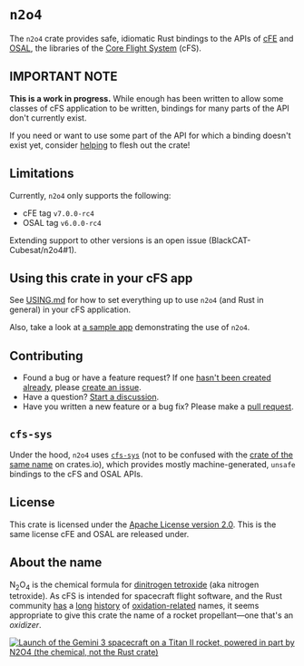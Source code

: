 # `n2o4`

The `n2o4` crate provides safe, idiomatic Rust bindings
to the APIs of [cFE] and [OSAL],
the libraries of the [Core Flight System] (cFS).

## IMPORTANT NOTE

**This is a work in progress.**
While enough has been written to allow some classes of cFS application to be written,
bindings for many parts of the API don't currently exist.

If you need or want to use some part of the API for which a binding doesn't exist yet,
consider [helping](#contrib) to flesh out the crate!

## Limitations

Currently, `n2o4` only supports the following:

* cFE tag `v7.0.0-rc4`
* OSAL tag `v6.0.0-rc4`

Extending support to other versions is an open issue (BlackCAT-Cubesat/n2o4#1).

## Using this crate in your cFS app

See [USING.md](USING.md) for how to set everything up to
use `n2o4` (and Rust in general) in your cFS application.

Also, take a look at [a sample app] demonstrating the use of `n2o4`.

## <span id="contrib" />Contributing

* Found a bug or have a feature request?
  If one [hasn't been created already], please [create an issue].
* Have a question? [Start a discussion].
* Have you written a new feature or a bug fix?
  Please make a [pull request].

## `cfs-sys`

Under the hood, `n2o4` uses [`cfs-sys`](cfs-sys)
(not to be confused with the [crate of the same name] on crates.io),
which provides mostly machine-generated, `unsafe` bindings to the cFS and OSAL APIs.

## License

This crate is licensed under the [Apache License version 2.0](LICENSE).
This is the same license cFE and OSAL are released under.

## About the name

N<sub>2</sub>O<sub>4</sub> is the chemical formula for [dinitrogen tetroxide] (aka nitrogen tetroxide).
As cFS is intended for spacecraft flight software,
and the Rust community
[has](https://www.redox-os.org/)
a [long](https://github.com/pyo3/pyo3)
[history](https://rustacean.net/)
of [oxidation-related](https://wiki.mozilla.org/Oxidation)
names,
it seems appropriate to give this crate the name of a rocket propellant&mdash;one that's an _oxidizer_.

[![Launch of the Gemini 3 spacecraft on a Titan II rocket, powered in part by N2O4 (the chemical, not the Rust crate)](https://upload.wikimedia.org/wikipedia/commons/thumb/f/fd/Gemini_3.jpg/206px-Gemini_3.jpg)](https://commons.wikimedia.org/wiki/File:Gemini_3.jpg)

[cFE]: https://github.com/nasa/cFE
[OSAL]: https://github.com/nasa/osal
[Core Flight System]: https://cfs.gsfc.nasa.gov/
[a sample app]: https://github.com/BlackCAT-CubeSat/rust_sample_app
[hasn't been created already]: https://github.com/BlackCAT-CubeSat/n2o4/issues
[create an issue]: https://github.com/BlackCAT-CubeSat/n2o4/issues/new
[Start a discussion]: https://github.com/BlackCAT-CubeSat/n2o4/discussions
[pull request]: https://github.com/BlackCAT-CubeSat/n2o4/pulls
[crate of the same name]: https://crates.io/crates/cfs-sys
[dinitrogen tetroxide]: https://en.wikipedia.org/wiki/Dinitrogen_tetroxide
